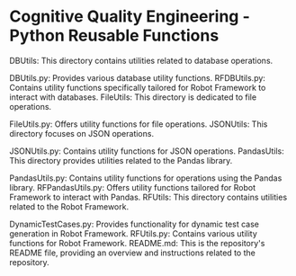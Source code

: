 # Cognitive Quality Engineering - Python Reusable Functions

DBUtils: This directory contains utilities related to database operations.

DBUtils.py: Provides various database utility functions.
RFDBUtils.py: Contains utility functions specifically tailored for Robot Framework to interact with databases.
FileUtils: This directory is dedicated to file operations.

FileUtils.py: Offers utility functions for file operations.
JSONUtils: This directory focuses on JSON operations.

JSONUtils.py: Contains utility functions for JSON operations.
PandasUtils: This directory provides utilities related to the Pandas library.

PandasUtils.py: Contains utility functions for operations using the Pandas library.
RFPandasUtils.py: Offers utility functions tailored for Robot Framework to interact with Pandas.
RFUtils: This directory contains utilities related to the Robot Framework.

DynamicTestCases.py: Provides functionality for dynamic test case generation in Robot Framework.
RFUtils.py: Contains various utility functions for Robot Framework.
README.md: This is the repository's README file, providing an overview and instructions related to the repository.
